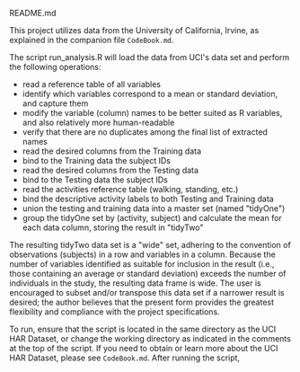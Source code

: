 README.md

This project utilizes data from the University of California, Irvine, as explained in the companion file `CodeBook.md`.

The script run_analysis.R will load the data from UCI's data set and perform the following operations:

- read a reference table of all variables 
- identify which variables correspond to a mean or standard deviation, and capture them
- modify the variable (column) names to be better suited as R variables, and also relatively more human-readable
- verify that there are no duplicates among the final list of extracted names
- read the desired columns from the Training data
- bind to the Training data the subject IDs
- read the desired columns from the Testing data
- bind to the Testing data the subject IDs
- read the activities reference table (walking, standing, etc.)
- bind the descriptive activity labels to both Testing and Training data
- union the testing and training data into a master set (named "tidyOne")
- group the tidyOne set by (activity, subject) and calculate the mean for each data column, storing the result in "tidyTwo"

The resulting tidyTwo data set is a "wide" set, adhering to the convention of observations (subjects) in a row and variables in a column.  Because the number of variables identified as suitable for inclusion in the result (i.e., those containing an average or standard deviation) exceeds the number of individuals in the study, the resulting data frame is wide.  The user is encouraged to subset and/or transpose this data set if a narrower result is desired; the author believes that the present form provides the greatest flexibility and compliance with the project specifications.

To run, ensure that the script is located in the same directory as the UCI HAR Dataset, or change the working directory as indicated in the comments at the top of the script.  If you need to obtain or learn more about the UCI HAR Dataset, please see `CodeBook.md`.  After running the script, 

